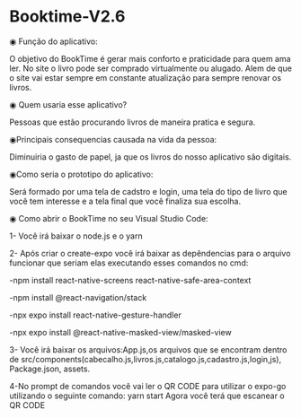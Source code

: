 # Booktime-V2.6
◉ Função do aplicativo:

O objetivo do BookTime é gerar mais conforto e praticidade para quem ama ler. No site o livro pode ser comprado virtualmente ou alugado. Alem de que o site vai estar sempre em constante atualização para sempre renovar os livros.

◉ Quem usaria esse aplicativo?

Pessoas que estão procurando livros de maneira pratica e segura.

◉Principais consequencias causada na vida da pessoa:

Diminuiria o gasto de papel, ja que os livros do nosso aplicativo são digitais.

◉Como seria o prototipo do aplicativo:

Será formado por uma tela de cadstro e login, uma tela do tipo de livro que você tem interesse e a tela final que você finaliza sua escolha.

◉ Como abrir o BookTime no seu Visual Studio Code:

1- Você irá baixar o node.js e o yarn

2- Após criar o create-expo você irá baixar as depêndencias para o arquivo funcionar que seriam elas executando esses comandos no cmd:

-npm install react-native-screens react-native-safe-area-context

-npm install @react-navigation/stack

-npx expo install react-native-gesture-handler

-npx expo install @react-native-masked-view/masked-view

3- Você irá baixar os arquivos:App.js,os arquivos que se encontram dentro de src/components(cabecalho.js,livros.js,catalogo.js,cadastro.js,login,js), Package.json, assets.

4-No prompt de comandos você vai ler o QR CODE para utilizar o expo-go utilizando o seguinte comando: yarn start Agora você terá que escanear o QR CODE
